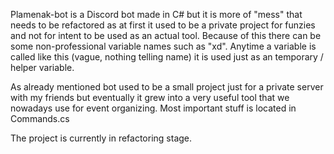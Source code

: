 Plamenak-bot is a Discord bot made in C# but it is more of "mess" that needs to be refactored as at first it used to be a private project for funzies and not for intent to be used as an actual tool. 
Because of this there can be some non-professional variable names such as "xd". Anytime a variable is called like this (vague, nothing telling name) it is used just as an temporary / helper variable. 

As already mentioned bot used to be a small project just for a private server with my friends but eventually it grew into a very useful tool that we nowadays use for event organizing.
Most important stuff is located in Commands.cs


The project is currently in refactoring stage.
